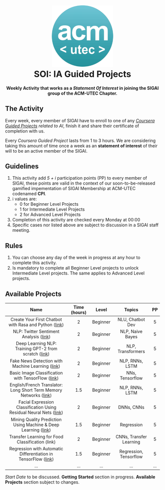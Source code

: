 <h1 align="center">
  <br>
  <a href="https://www.instagram.com/acm.utec/"><img src="https://github.com/acm-utec/Buddy-System-Activity-1/blob/master/img/acm-utec-logo.png?raw=true" alt="ACM Logo" width="200"></a>
  <br>
  SOI: IA Guided Projects
  <br>
</h1>

<h4 align="center">Weekly Activity that works as a <i>Statement Of Interest</i> in joining the SIGAI group of the ACM-UTEC Chapter.</h4>



## The Activity

Every week, every member of SIGAI have to enroll to one of any *[Coursera Guided Projects](https://blog.coursera.org/announcing-guided-projects/) related to AI*, finish it and share their certificate of completion with us.

Every *Coursera Guided Project* lasts from 1 to 3 hours. We are considering taking this amount of time once a week as an **statement of interest** of their will to be an active member of the SIGAI.

## Guidelines

1. This activity add *5 + i* participation points (PP) to every member of SIGAI, these points are valid in the context of our soon-to-be-released gamified impementation of SIGAI Membership at ACM-UTEC codenamed **CPI**. 
2. i values are:
   - 0 for Beginner Level Projects
   - 1 for Intermediate Level Projects
   - 2 for Advanced Level Projects 
3. Completion of this activity are checked every Monday at 00:00
4. Specific cases nor listed above are subject to discussion in a SIGAI staff meeting.

## Rules

1. You can choose any day of the week in progress at any hour to complete this activity.
2. Is mandatory to complete all Beginner Level projects to unlock Intermediate Level projects. The same applies to Advanced Level projects.

##  Available Projects

|                             Name                             | Time (hours) |  Level   |         Topics          |  PP  |
| :----------------------------------------------------------: | :----------: | :------: | :---------------------: | :--: |
| Create Your First Chatbot with Rasa and Python ([link](https://www.coursera.org/projects/chatbot-rasa-python)) |      2       | Beginner |    NLU, Chatbot Dev     |  5   |
| NLP: Twitter Sentiment Analysis ([link](https://www.coursera.org/projects/twitter-sentiment-analysis)) |      2       | Beginner |    NLP, Naive Bayes     |  5   |
| Deep Learning NLP: Training GPT-2 from scratch ([link](https://www.coursera.org/projects/deep-learning-nlp-gpt-2)) |      2       | Beginner |    NLP, Transformers    |  5   |
| Fake News Detection with Machine Learning ([link](https://www.coursera.org/projects/nlp-fake-news-detector)) |      2       | Beginner |     NLP, RNNs, LSTM     |  5   |
| Basic Image Classification with TensorFlow ([link](https://www.coursera.org/projects/tensorflow-beginner-basic-image-classification)) |      2       | Beginner |     NNs, Tensorflow     |  5   |
| English/French Translator: Long Short Term Memory Networks ([link](https://www.coursera.org/projects/nlp-english-to-french-translation)) |     1.5      | Beginner |     NLP, RNNs, LSTM     |  5   |
| Facial Expression Classification Using Residual Neural Nets ([link](https://www.coursera.org/projects/facial-expression-classification)) |      2       | Beginner |       DNNs, CNNs        |  5   |
| Mining Quality Prediction Using Machine & Deep Learning ([link](https://www.coursera.org/projects/mining-quality-prediction)) |     1.5      | Beginner |       Regression        |  5   |
|       Transfer Learning for Food Classification (link)       |      2       | Beginner | CNNs, Transfer Learning |  5   |
| Regression with Automatic Differentiation in TensorFlow ([link](https://www.coursera.org/projects/regression-automatic-differentiation-tensorflow)) |     1.5      | Beginner | Regression, Tensorflow  |  5   |
|                             ...                              |     ...      |   ...    |           ...           | ...  |

*Start Date* to be discussed. **Getting Started** section in progress. **Available Projects** section subject to changes.